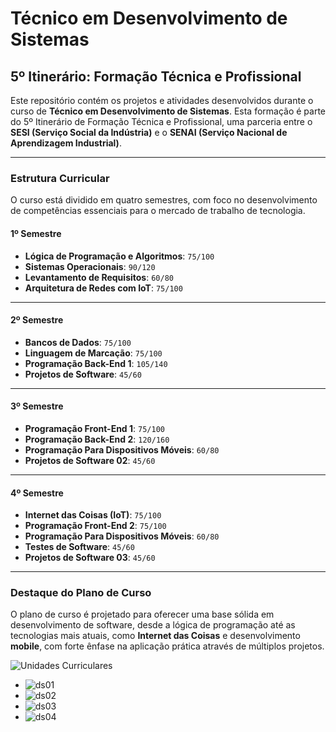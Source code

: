 # Técnico em Desenvolvimento de Sistemas

## 5º Itinerário: Formação Técnica e Profissional

Este repositório contém os projetos e atividades desenvolvidos durante o curso de **Técnico em Desenvolvimento de Sistemas**. Esta formação é parte do 5º Itinerário de Formação Técnica e Profissional, uma parceria entre o **SESI (Serviço Social da Indústria)** e o **SENAI (Serviço Nacional de Aprendizagem Industrial)**.

---

### **Estrutura Curricular**

O curso está dividido em quatro semestres, com foco no desenvolvimento de competências essenciais para o mercado de trabalho de tecnologia.

#### **1º Semestre**
* **Lógica de Programação e Algoritmos**: `75/100`
* **Sistemas Operacionais**: `90/120`
* **Levantamento de Requisitos**: `60/80`
* **Arquitetura de Redes com IoT**: `75/100`

---

#### **2º Semestre**
* **Bancos de Dados**: `75/100`
* **Linguagem de Marcação**: `75/100`
* **Programação Back-End 1**: `105/140`
* **Projetos de Software**: `45/60`

---

#### **3º Semestre**
* **Programação Front-End 1**: `75/100`
* **Programação Back-End 2**: `120/160`
* **Programação Para Dispositivos Móveis**: `60/80`
* **Projetos de Software 02**: `45/60`

---

#### **4º Semestre**
* **Internet das Coisas (IoT)**: `75/100`
* **Programação Front-End 2**: `75/100`
* **Programação Para Dispositivos Móveis**: `60/80`
* **Testes de Software**: `45/60`
* **Projetos de Software 03**: `45/60`

---

### **Destaque do Plano de Curso**

O plano de curso é projetado para oferecer uma base sólida em desenvolvimento de software, desde a lógica de programação até as tecnologias mais atuais, como **Internet das Coisas** e desenvolvimento **mobile**, com forte ênfase na aplicação prática através de múltiplos projetos.

![Unidades Curriculares](./assets/imagens/unidades_curriculares_carga_horaria.png)
- ![ds01](./assets/imagens/ds01.png)
- ![ds02](./assets/imagens/ds02.png)
- ![ds03](./assets/imagens/ds03.png)
- ![ds04](./assets/imagens/ds04.png)
